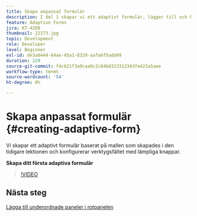 ```yaml
---
title: Skapa anpassat formulär
description: I del 1 skapar vi ett adaptivt formulär, lägger till och konfigurerar verktygsfältet med lämpliga knappar.
feature: Adaptive Forms
jira: KT-4208
thumbnail: 22173.jpg
topic: Development
role: Developer
level: Beginner
exl-id: de3a0444-64ae-45a1-8329-aafa6f5add49
duration: 229
source-git-commit: f4c621f3a9caa8c2c64b8323312343fe421a5aee
workflow-type: tm+mt
source-wordcount: '54'
ht-degree: 0%

---
```


# Skapa anpassat formulär {#creating-adaptive-form}

Vi skapar ett adaptivt formulär baserat på mallen som skapades i den tidigare lektionen och konfigurerar verktygsfältet med lämpliga knappar.

**Skapa ditt första adaptiva formulär**

>[!VIDEO](https://video.tv.adobe.com/v/22173?quality=12&learn=on)

## Nästa steg

[Lägga till underordnade paneler i rotpanelen](./configuring-root-panel-and-adding-child-panels.md)
